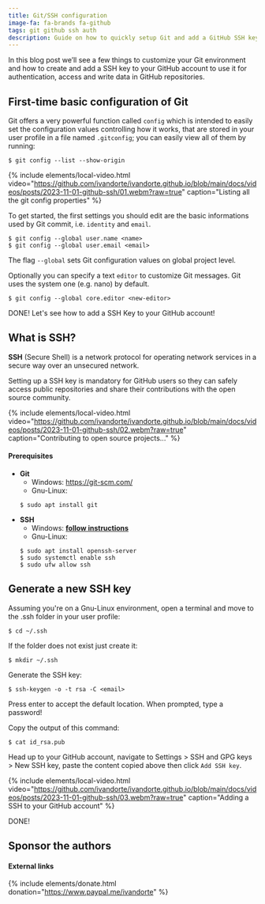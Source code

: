 ```yaml
---
title: Git/SSH configuration
image-fa: fa-brands fa-github
tags: git github ssh auth
description: Guide on how to quickly setup Git and add a GitHub SSH key to Your Github account
---
```


In this blog post we’ll see a few things to customize your Git environment and how to create and add a SSH key to your GitHub account to use it for authentication, access and write data in GitHub repositories.

## First-time basic configuration of Git

Git offers a very powerful function called `config` which is intended to easily set the configuration values controlling how it works, that are stored in your user profile in a file named `.gitconfig`; you can easily view all of them by running:

```
$ git config --list --show-origin
```

{% include elements/local-video.html video="https://github.com/ivandorte/ivandorte.github.io/blob/main/docs/videos/posts/2023-11-01-github-ssh/01.webm?raw=true" caption="Listing all the git config properties" %}

To get started, the first settings you should edit are the basic informations used by Git commit, i.e. `identity` and `email`.

```
$ git config --global user.name <name>
$ git config --global user.email <email>
```

The flag `--global` sets Git configuration values on global project level.

Optionally you can specify a text `editor` to customize Git messages. Git uses the system one (e.g. nano) by default.

```
$ git config --global core.editor <new-editor>
```

DONE! Let's see how to add a SSH Key to your GitHub account!

## What is SSH?

**SSH** (Secure Shell) is a network protocol for operating network services in a secure way over an unsecured network. 

Setting up a SSH key is mandatory for GitHub users so they can safely access public repositories and share their contributions with the open source community.

{% include elements/local-video.html video="https://github.com/ivandorte/ivandorte.github.io/blob/main/docs/videos/posts/2023-11-01-github-ssh/02.webm?raw=true" caption="Contributing to open source projects..." %}

#### Prerequisites

- **Git**
    * Windows: https://git-scm.com/
    * Gnu-Linux:<br>
    ```
    $ sudo apt install git
    ```
- **SSH**
    * Windows: [**follow instructions**](https://learn.microsoft.com/en-us/windows-server/administration/openssh/openssh_install_firstuse?tabs=gui)
    * Gnu-Linux:<br>
    ```
    $ sudo apt install openssh-server
    $ sudo systemctl enable ssh
    $ sudo ufw allow ssh
    ```
   
## Generate a new SSH key

Assuming you're on a Gnu-Linux environment, open a terminal and move to the .ssh folder in your user profile:

```
$ cd ~/.ssh
```

If the folder does not exist just create it:

```
$ mkdir ~/.ssh
```

Generate the SSH key:

```
$ ssh-keygen -o -t rsa -C <email>
```

Press enter to accept the default location. When prompted, type a password!

Copy the output of this command:

```
$ cat id_rsa.pub
```

Head up to your GitHub account, navigate to Settings > SSH and GPG keys > New SSH key, paste the content copied above then click `Add SSH key`.

{% include elements/local-video.html video="https://github.com/ivandorte/ivandorte.github.io/blob/main/docs/videos/posts/2023-11-01-github-ssh/03.webm?raw=true" caption="Adding a SSH to your GitHub account" %}

DONE!

## Sponsor the authors

#### External links

{% include elements/donate.html donation="https://www.paypal.me/ivandorte" %}
